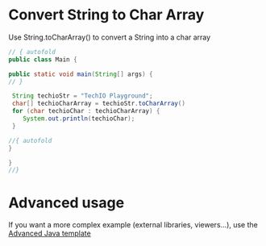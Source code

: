 # Convert String to Char Array

Use String.toCharArray() to convert a String into a char array

```java runnable
// { autofold
public class Main {

public static void main(String[] args) {
// }

 String techioStr = "TechIO Playground";
 char[] techioCharArray = techioStr.toCharArray()
 for (char techioChar : techioCharArray) {
    System.out.println(techioChar);
 }

//{ autofold
}

}
//}
```

# Advanced usage

If you want a more complex example (external libraries, viewers...), use the [Advanced Java template](https://tech.io/select-repo/385)
